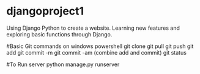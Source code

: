 # djangoproject1
Using Django Python to create a website.
Learning new features and exploring basic functions through Django.

#Basic Git commands on windows powershell
git clone <url>
git pull <url>
git push <url>
git add <file>
git commit -m <message>
git commit -am <message> (combine add and commit)
git status

#To Run server
python manage.py runserver
